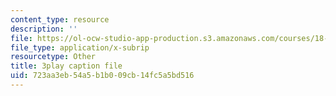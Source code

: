 ```yaml
---
content_type: resource
description: ''
file: https://ol-ocw-studio-app-production.s3.amazonaws.com/courses/18-01sc-single-variable-calculus-fall-2010/723aa3eb54a5b1b009cb14fc5a5bd516_4Q37iOyBq44.srt
file_type: application/x-subrip
resourcetype: Other
title: 3play caption file
uid: 723aa3eb-54a5-b1b0-09cb-14fc5a5bd516
---
```

